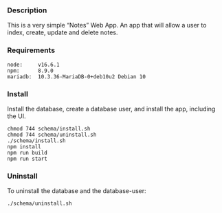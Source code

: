 ### Description
This is a very simple “Notes” Web App. An app that will allow a user to index, create, update and delete notes.


### Requirements
```
node:     v16.6.1
npm:      8.9.0
mariadb:  10.3.36-MariaDB-0+deb10u2 Debian 10
```

### Install
Install the database, create a database user, and install the app, including the UI.
```
chmod 744 schema/install.sh
chmod 744 schema/uninstall.sh
./schema/install.sh
npm install
npm run build
npm run start
```

### Uninstall
To uninstall the database and the database-user:
```
./schema/uninstall.sh
```

